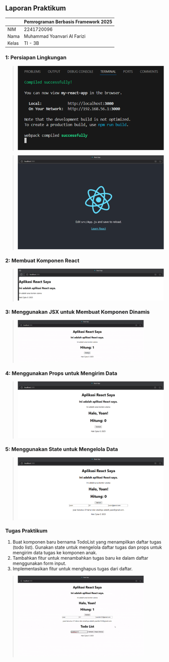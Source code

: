 ## Laporan Praktikum

|       | Pemrograman Berbasis Framework 2025 |
| ----- | ----------------------------------- |
| NIM   | 2241720096                          |
| Nama  | Muhammad Yoanvari Al Farizi         |
| Kelas | TI - 3B                             |

### 1: Persiapan Lingkungan

> ![alt text](img/prak1-1.png)

> ![alt text](img/prak1-2.png)

### 2: Membuat Komponen React

> ![alt text](img/prak2.png)

### 3: Menggunakan JSX untuk Membuat Komponen Dinamis

> ![alt text](img/prak3.gif)

### 4: Menggunakan Props untuk Mengirim Data

> ![alt text](img/prak4.png)

### 5: Menggunakan State untuk Mengelola Data

> ![alt text](img/prak5.png)

### Tugas Praktikum

1. Buat komponen baru bernama TodoList yang menampilkan daftar tugas (todo list). Gunakan state untuk mengelola daftar tugas dan props untuk mengirim data tugas ke komponen anak.
2. Tambahkan fitur untuk menambahkan tugas baru ke dalam daftar menggunakan form input.
3. Implementasikan fitur untuk menghapus tugas dari daftar.

> ![alt text](img/prak6.gif)
